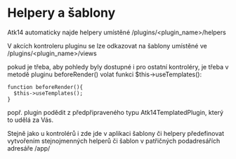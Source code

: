 Helpery a šablony
================================

Atk14 automaticky najde helpery umístěné
    <docroot>/plugins/<plugin\_name>/helpers
  
V akcích kontroleru pluginu  se lze odkazovat na šablony umístěné ve 
    <docroot>/plugins/<plugin\_name>/views
    
pokud je třeba, aby pohledy byly dostupné i pro ostatní kontroléry, je třeba v metodě
pluginu beforeRender() volat funkci $this->useTemplates():
    
    function beforeRender(){
      $this->useTemplates();
    }

popř. plugin podědit z předpřipraveného typu Atk14TemplatedPlugin, který to udělá za Vás.
  
Stejně jako u kontrolérů i zde jde v aplikaci šablony či helpery předefinovat vytvořením
stejnojmenných helperů či šablon v patřičných podadresářích adresáře <docroot>/app/

